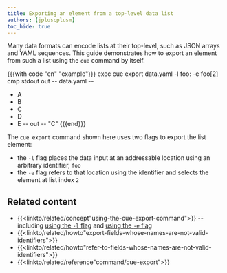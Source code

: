 ```yaml
---
title: Exporting an element from a top-level data list
authors: [jpluscplusm]
toc_hide: true
---
```


Many data formats can encode lists at their top-level, such as JSON arrays and
YAML sequences.
This guide demonstrates how to export an element from such a list using the
`cue` command by itself.

{{{with code "en" "example"}}}
exec cue export data.yaml -l foo: -e foo[2]
cmp stdout out
-- data.yaml --
- A
- B
- C
- D
- E
-- out --
"C"
{{{end}}}

The `cue export` command shown here uses two flags to export the list element:
- the `-l` flag places the data input at an addressable location using an
  arbitrary identifier, `foo`
- the `-e` flag refers to that location using the identifier and selects the
  element at list index `2`

## Related content

- {{<linkto/related/concept"using-the-cue-export-command">}} -- including
  [using the `-l` flag]({{<relref"docs/concept/using-the-cue-export-command/inputs">}}#non-cue-data-location)
  and
  [using the `-e` flag]({{<relref"docs/concept/using-the-cue-export-command/evaluation">}}#modified-expression)
- {{<linkto/related/howto"export-fields-whose-names-are-not-valid-identifiers">}}
- {{<linkto/related/howto"refer-to-fields-whose-names-are-not-valid-identifiers">}}
- {{<linkto/related/reference"command/cue-export">}}

